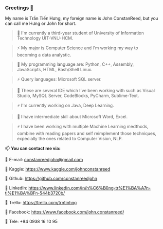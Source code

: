 ### Greetings 👋

My name is Trần Tiến Hưng, my foreign name is John ConstanReed, but you can call me Hưng or John for short.

> 🔭 I'm currently a third-year student of University of Information Technology UIT-VNU-HCM.

> ⚡ My major is Computer Science and I'm working my way to becoming a data analystic.

> 🔭 My programming language are: Python, C++, Assembly, JavaScripts, HTML, Bash/Shell Linux.

> ⚡ Query languages: Microsoft SQL server.

> 🔭 These are several IDE which I’ve been working with such as Visual Studio, MySQL Server, CodeBlocks, PyCharm, Sublime-Text.

> ⚡ I'm currently working on Java, Deep Learning.

> 🔭 I have intermediate skill about Microsoft Word, Excel.

> ⚡ I have been working with multiple Machine Learning medthods, combine with reading papers and self reimplement those techniques, expecially the ones related to Computer Vision, NLP.

📫 **You can contact me via:**

🌱	E-mail: constanreedjohn@gmail.com

🌱	Kaggle: https://www.kaggle.com/johnconstanreed

🌱	Github: https://github.com/constanreedjohn

🌱	LinkedIn: https://www.linkedin.com/in/h%C6%B0ng-tr%E1%BA%A7n-ti%E1%BA%BFn-544b3720b/

🌱	Trello: https://trello.com/trntinhng

🌱	Facebook: https://www.facebook.com/john.constanreed/

🌱	Tele: +84 0938 16 10 95


<!--
**constanreedjohn/constanreedjohn** is a ✨ _special_ ✨ repository because its `README.md` (this file) appears on your GitHub profile.

Here are some ideas to get you started:

- 🔭 I’m currently working on ...
- 🌱 I’m currently learning ...
- 👯 I’m looking to collaborate on ...
- 🤔 I’m looking for help with ...
- 💬 Ask me about ...
- 📫 How to reach me: ...
- 😄 Pronouns: ...
- ⚡ Fun fact: ...
-->
